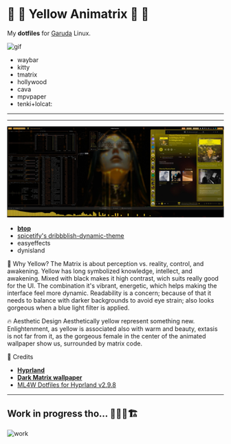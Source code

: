 # 💛 💊 Yellow Animatrix 💊 💛
My **dotfiles** for [Garuda](https://garudalinux.org/) Linux.

![gif](https://github.com/neomikr0n/dotfiles/blob/6c1871171389335dc5a64a04b7ff3c39be931801/share/video/Kooha-2025-02-10-21-15-32%20(freeconvert).gif)


- waybar
- kitty
- tmatrix
- hollywood
- cava
- mpvpaper
- tenki+lolcat:


---
---
![special](https://github.com/neomikr0n/dotfiles/blob/b7006fffd2666158e46f18c82e0f7fb6ddbe02bb/share/images/ss_2025-02-22_13-00_08_garuda.jpeg)

- **[btop](https://github.com/aristocratos/btop)**
- [spicetify's dribbblish-dynamic-theme](https://github.com/JulienMaille/dribbblish-dynamic-theme)
- easyeffects
- dynisland


🌟 Why Yellow? 
The Matrix is about perception vs. reality, control, and awakening. Yellow has long symbolized knowledge, intellect, and awakening. Mixed with black makes it high contrast, wich suits really good for the UI. The combination it's vibrant, energetic, which helps making the interface feel more dynamic. Readability is a concern; because of that it needs to balance with darker backgrounds to avoid eye strain; also looks gorgeous when a blue light filter is applied. 

🔥 Aesthetic Design
Aesthetically yellow represent something new. Enlightenment, as yellow is associated also with warm and beauty, extasis is not far from it, as the gorgeous female in the center of the animated wallpaper show us, surrounded by matrix code. 


🙏 Credits  

- **[Hyprland](https://github.com/topics/hyprland)** 
- **[Dark Matrix wallpaper](https://steamcommunity.com/sharedfiles/filedetails/?id=3379944332)**  
- [ML4W Dotfiles for Hyprland v2.9.8](https://github.com/mylinuxforwork/dotfiles)
     

---

## Work in progress tho... 🚜👷🚧🏗️
![work](https://user-images.githubusercontent.com/74038190/215283228-89a6af16-23b1-4144-ac9b-064dc973b3db.gif)